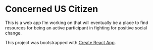 # Concerned US Citizen

This is a web app I'm working on that will eventually be a place to find resources for being an active participant in fighting for positive social change.

This project was bootstrapped with [Create React App](https://github.com/facebook/create-react-app).

